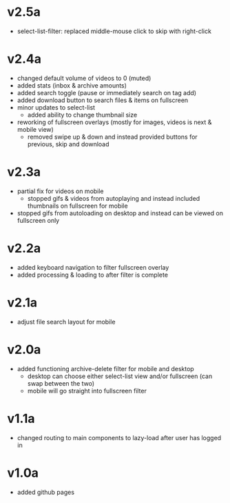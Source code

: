 # v2.5a
- select-list-filter: replaced middle-mouse click to skip with right-click

# v2.4a
- changed default volume of videos to 0 (muted)
- added stats (inbox & archive amounts)
- added search toggle (pause or immediately search on tag add)
- added download button to search files & items on fullscreen
- minor updates to select-list
    - added ability to change thumbnail size
- reworking of fullscreen overlays (mostly for images, videos is next & mobile view)
    - removed swipe up & down and instead provided buttons for previous, skip and download

# v2.3a
- partial fix for videos on mobile
    - stopped gifs & videos from autoplaying and instead included thumbnails on fullscreen for mobile
- stopped gifs from autoloading on desktop and instead can be viewed on fullscreen only


# v2.2a
- added keyboard navigation to filter fullscreen overlay
- added processing & loading to after filter is complete

# v2.1a
- adjust file search layout for mobile

# v2.0a
- added functioning archive-delete filter for mobile and desktop
    - desktop can choose either select-list view and/or fullscreen (can swap between the two)
    - mobile will go straight into fullscreen filter

# v1.1a
- changed routing to main components to lazy-load after user has logged in

#  v1.0a
- added github pages